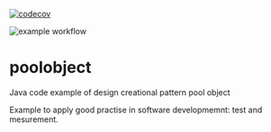 [![codecov](https://codecov.io/gh/mcs1005/poolobject/branch/master/graph/badge.svg?token=3Y7ZF1BLW3)](https://codecov.io/gh/mcs1005/poolobject)

![example workflow](https://github.com/mcs1005/poolobject/actions/workflows/ant.yml/badge.svg)

poolobject
==========

Java code example of  design creational pattern pool object

Example to apply good practise in software developmemnt: test and mesurement.

